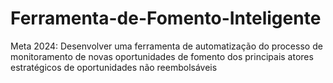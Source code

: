 # Ferramenta-de-Fomento-Inteligente
Meta 2024: Desenvolver uma ferramenta de automatização do processo de monitoramento de novas oportunidades de fomento dos principais atores estratégicos de oportunidades não reembolsáveis
